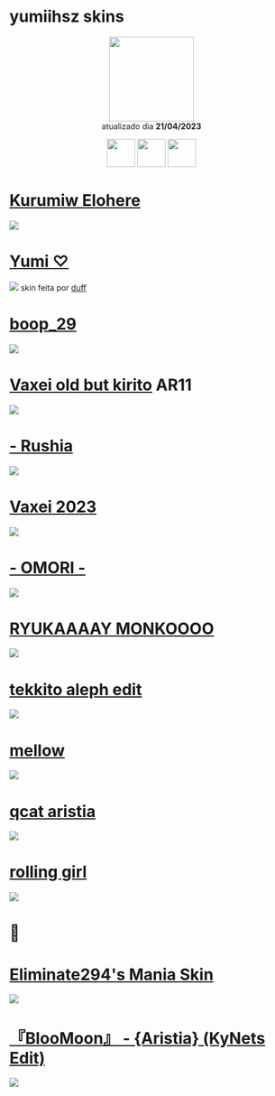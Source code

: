# yumiihsz skins

<p align="center">
   <a href="https://osu.ppy.sh/users/13819731">
    <img src="https://a.ppy.sh/13819731"
         width="150"
         height "150">
   </a>
<br>
  atualizado dia
  <b> 21/04/2023 </b>
</p>
   <p align="center">
   <a href="https://twitter.com/yumiizada">
  <img src="https://i.imgur.com/PUQ5uWf.png" 
       width="50" 
       height="50"></a>
     <a href="https://www.twitch.tv/yumiihsz">
  <img src="https://i.imgur.com/HM030lk.png" 
       width="50" 
       height="50"></a>
  <a href="https://www.last.fm/user/YumiihSZ">
  <img src="https://cdn.discordapp.com/attachments/692651533225033759/1098865977975918632/awg.png" 
       width="50" 
       height="50"></a>
<br>
   </p>

 # [Kurumiw Elohere](https://github.com/Yumiih/Skins/raw/main/yumiihsz/Kurumi%20elohere.osk)
 [![](https://cdn.discordapp.com/attachments/761350425483935744/1098761945215143966/screenshot394.jpg)](https://github.com/Yumiih/Skins/raw/main/yumiihsz/Kurumi%20elohere.osk)
 # [Yumi ♡](https://github.com/Yumiih/Skins/raw/main/yumiihsz/Yumi%20%E2%99%A1.osk)
   [![](https://cdn.discordapp.com/attachments/905555878877470741/1098728965948063845/screenshot372.jpg)](https://github.com/Yumiih/Skins/raw/main/yumiihsz/Yumi%20%E2%99%A1.osk)
skin feita por [duff](https://osu.ppy.sh/users/5805029)

# [boop_29](https://github.com/Yumiih/Skins/raw/main/yumiihsz/boop.osk)
[![](https://media.discordapp.net/attachments/1052716407546183744/1098837167050068058/screenshot424.jpg?width=1191&height=670)](https://github.com/Yumiih/Skins/raw/main/yumiihsz/boop.osk)

# [Vaxei old but kirito](https://github.com/Yumiih/Skins/raw/main/yumiihsz/-%20Vaxei%20old%20but%20kirito.osk) AR11
[![](https://media.discordapp.net/attachments/1052716407546183744/1098837167851180092/screenshot421.jpg?width=1191&height=670)](https://github.com/Yumiih/Skins/raw/main/yumiihsz/-%20Vaxei%20old%20but%20kirito.osk)

# [- Rushia](https://github.com/Yumiih/Skins/raw/main/yumiihsz/-_Rushia.osk)
[![](https://media.discordapp.net/attachments/1052716407546183744/1098837166806794301/screenshot418.jpg?width=1191&height=670)](https://github.com/Yumiih/Skins/raw/main/yumiihsz/-_Rushia.osk)

# [Vaxei 2023](https://github.com/Yumiih/Skins/raw/main/yumiihsz/Vaxei_2023t.osk)
[![](https://media.discordapp.net/attachments/1052716407546183744/1098842844212506624/screenshot436.jpg?width=1191&height=670)](https://github.com/Yumiih/Skins/raw/main/yumiihsz/Vaxei_2023t.osk)

# [- OMORI -](https://github.com/Yumiih/Skins/raw/main/yumiihsz/%E3%80%8C%20OMORI%20%E3%80%8D.osk)
[![](https://media.discordapp.net/attachments/1052716407546183744/1098842844451586079/screenshot430.jpg?width=1191&height=670)](https://github.com/Yumiih/Skins/raw/main/yumiihsz/%E3%80%8C%20OMORI%20%E3%80%8D.osk)

# [RYUKAAAAY MONKOOOO](https://github.com/Yumiih/Skins/raw/main/yumiihsz/tekkito%20aleph%20edit.osk)
[![](https://media.discordapp.net/attachments/1052716407546183744/1098842845324001301/screenshot427.jpg?width=1191&height=670)](https://github.com/Yumiih/Skins/raw/main/yumiihsz/tekkito%20aleph%20edit.osk)

# [tekkito aleph edit](https://github.com/Yumiih/Skins/raw/main/yumiihsz/tekkito%20aleph%20edit.osk)
[![](https://cdn.discordapp.com/attachments/1052716407546183744/1098842844699054170/screenshot429.jpg)](https://github.com/Yumiih/Skins/raw/main/yumiihsz/tekkito%20aleph%20edit.osk)

# [mellow](https://github.com/Yumiih/Skins/raw/main/yumiihsz/mellow.osk)
[![](https://user-images.githubusercontent.com/69032200/233739236-56cca0b1-d447-4f9a-afb4-543125e57c6f.png)](https://github.com/Yumiih/Skins/raw/main/yumiihsz/mellow.osk)

# [qcat aristia](https://github.com/Yumiih/Skins/raw/main/yumiihsz/QRISTIA.osk)
[![](https://media.discordapp.net/attachments/1052716407546183744/1098842844900372480/screenshot428.jpg?width=1191&height=670)](https://github.com/Yumiih/Skins/raw/main/yumiihsz/QRISTIA.osk)

# [rolling girl](https://github.com/Yumiih/Skins/raw/main/yumiihsz/rolling%20girl.osk)
[![](https://user-images.githubusercontent.com/69032200/233734698-961655af-b62a-431f-bfda-bee8ce3779e3.png)](https://github.com/Yumiih/Skins/raw/main/yumiihsz/rolling%20girl.osk)

# 🎹

# [Eliminate294's Mania Skin](https://github.com/Yumiih/Skins/raw/main/yumiihsz/Eliminate294's%20Mania%20Skin.osk)
[![](https://cdn.discordapp.com/attachments/1052716407546183744/1098837167419170919/screenshot423.jpg)](https://github.com/Yumiih/Skins/raw/main/yumiihsz/Eliminate294's%20Mania%20Skin.osk)

# [『BlooMoon』 - {Aristia} (KyNets Edit)](https://github.com/Yumiih/Skins/raw/main/yumiihsz/%E3%80%8EBlooMoon%E3%80%8F%20-%20%7BAristia%7D%20(KyNets%20Edit).osk)
[![](https://cdn.discordapp.com/attachments/1052716407546183744/1098837167658237952/screenshot422.jpg)](https://github.com/Yumiih/Skins/raw/main/yumiihsz/%E3%80%8EBlooMoon%E3%80%8F%20-%20%7BAristia%7D%20(KyNets%20Edit).osk)

